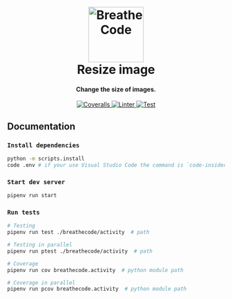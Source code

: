 <h1 align="center">
  <br>
  <a href="https://breatheco.de/"><img src="https://assets.breatheco.de/apis/img/images.php?blob&random&cat=icon&tags=breathecode,128" alt="BreatheCode" width="128"></a>
  <br>
  Resize image
  <br>
</h1>

<h4 align="center">Change the size of images.</h4>

<p align="center">
  <a href="https://coveralls.io/github/breatheco-de/gcloud-resize-image">
    <img src="https://img.shields.io/coveralls/github/breatheco-de/gcloud-resize-image"
         alt="Coveralls">
  </a>

  <a href="https://github.com/breatheco-de/gcloud-resize-image/actions/workflows/linter.yml">
    <img src="https://github.com/breatheco-de/gcloud-resize-image/actions/workflows/linter.yml/badge.svg"
         alt="Linter">
  </a>

  <a href="https://github.com/breatheco-de/gcloud-resize-image/actions/workflows/test.yml">
    <img src="https://github.com/breatheco-de/gcloud-resize-image/actions/workflows/test.yml/badge.svg"
         alt="Test">
  </a>
</p>

## Documentation

### `Install dependencies`

```bash
python -m scripts.install
code .env # if your use Visual Studio Code the command is `code-insiders`
```

### `Start dev server`

```bash
pipenv run start
```

### `Run tests`

```bash
# Testing
pipenv run test ./breathecode/activity  # path

# Testing in parallel
pipenv run ptest ./breathecode/activity  # path

# Coverage
pipenv run cov breathecode.activity  # python module path

# Coverage in parallel
pipenv run pcov breathecode.activity  # python module path
```
